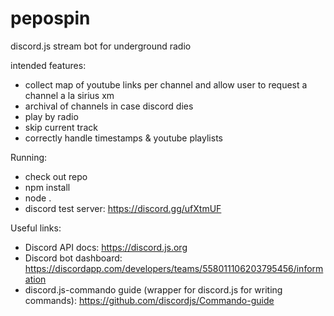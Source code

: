 # pepospin

discord.js stream bot for underground radio

intended features:
 - collect map of youtube links per channel and allow user to request a channel a la sirius xm
 - archival of channels in case discord dies
 - play by radio
 - skip current track
 - correctly handle timestamps & youtube playlists


Running:
- check out repo
- npm install
- node .
- discord test server: https://discord.gg/ufXtmUF

Useful links:
- Discord API docs: https://discord.js.org
- Discord bot dashboard: https://discordapp.com/developers/teams/558011106203795456/information
- discord.js-commando guide (wrapper for discord.js for writing commands): https://github.com/discordjs/Commando-guide
